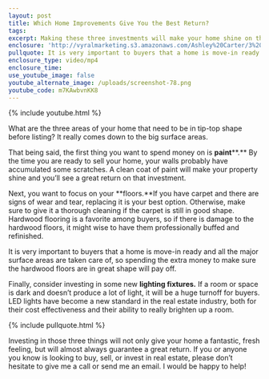 ```yaml
---
layout: post
title: Which Home Improvements Give You the Best Return?
tags:
excerpt: Making these three investments will make your home shine on the market and almost always offer a great return.
enclosure: 'http://vyralmarketing.s3.amazonaws.com/Ashley%20Carter/3%20Investments%20to%20Make%20Before%20You%20List%20Your%20House.mp4'
pullquote: It is very important to buyers that a home is move-in ready and all the major surface areas are taken care of.
enclosure_type: video/mp4
enclosure_time:
use_youtube_image: false
youtube_alternate_image: /uploads/screenshot-78.png
youtube_code: m7KAwbvnKK8
---
```



{% include youtube.html %}

What are the three areas of your home that need to be in tip-top shape before listing? It really comes down to the big surface areas.

That being said, the first thing you want to spend money on is **paint****.** By the time you are ready to sell your home, your walls probably have accumulated some scratches. A clean coat of paint will make your property shine and you’ll see a great return on that investment.

Next, you want to focus on your **floors.**If you have carpet and there are signs of wear and tear, replacing it is your best option. Otherwise, make sure to give it a thorough cleaning if the carpet is still in good shape. Hardwood flooring is a favorite among buyers, so if there is damage to the hardwood floors, it might wise to have them professionally buffed and refinished.

It is very important to buyers that a home is move-in ready and all the major surface areas are taken care of, so spending the extra money to make sure the hardwood floors are in great shape will pay off.

Finally, consider investing in some new **lighting fixtures.** If a room or space is dark and doesn’t produce a lot of light, it will be a huge turnoff for buyers. LED lights have become a new standard in the real estate industry, both for their cost effectiveness and their ability to really brighten up a room.

{% include pullquote.html %}

Investing in those three things will not only give your home a fantastic, fresh feeling, but will almost always guarantee a great return. If you or anyone you know is looking to buy, sell, or invest in real estate, please don’t hesitate to give me a call or send me an email. I would be happy to help!